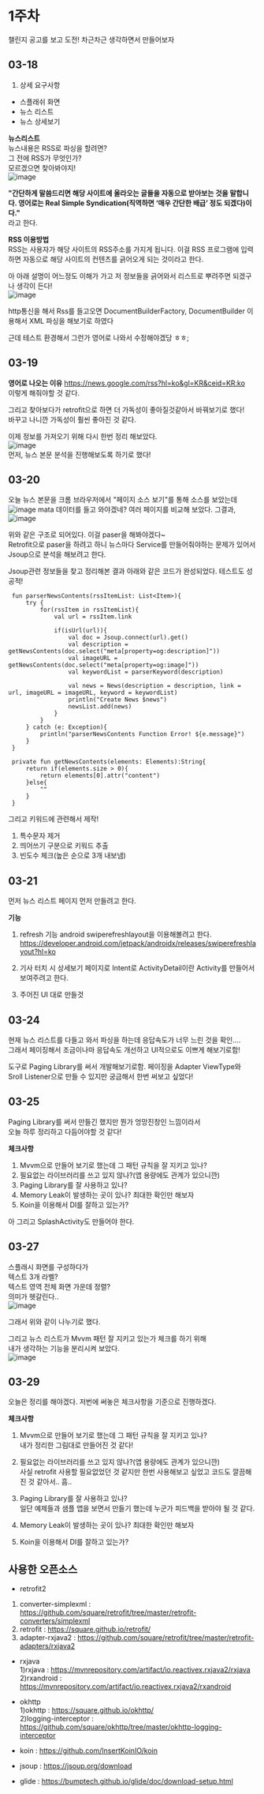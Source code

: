 
1주차
===

챌린지 공고를 보고 도전!
차근차근 생각하면서 만들어보자
   
## 03-18
1. 상세 요구사항
- 스플래쉬 화면
- 뉴스 리스트
- 뉴스 상세보기
   

**뉴스리스트**  
뉴스내용은 RSS로 파싱을 할려면?   
그 전에 RSS가 무엇인가?   
모르겠으면 찾아봐야지!      
![image](https://user-images.githubusercontent.com/41356481/76941768-f5728280-693f-11ea-97b4-41575196062f.png)
    
**"간단하게 말씀드리면 해당 사이트에 올라오는 글들을 자동으로 받아보는 것을 말합니다. 영어로는 Real Simple Syndication(직역하면 ‘매우 간단한 배급’ 정도 되겠다)이다."**   
라고 한다.
   
**RSS 이용방법**   
RSS는 사용자가 해당 사이트의 RSS주소를 가지게 됩니다. 이걸 RSS 프로그램에 입력하면 자동으로 해당 사이트의 컨텐츠를 긁어오게 되는 것이라고 한다.
   
아 아래 설명이 어느정도 이해가 가고 저 정보들을 긁어와서 리스트로 뿌려주면 되겠구나 생각이 든다!   
![image](https://user-images.githubusercontent.com/41356481/76942185-aa0ca400-6940-11ea-992f-9230264390b4.png)
   
http통신을 해서 Rss를 들고오면
DocumentBuilderFactory, DocumentBuilder 이용해서 XML 파싱을 해보기로 하였다
   
근데 테스트 환경해서 그런가 영어로 나와서 수정해야겠당 ㅎㅎ;
   
## 03-19
**영어로 나오는 이유**
https://news.google.com/rss?hl=ko&gl=KR&ceid=KR:ko    
이렇게 해줘야할 것 같다.
   
그리고 찾아보다가 retrofit으로 하면 더 가독성이 좋아질것같아서 바꿔보기로 했다!   
바꾸고 나니깐 가독성이 훨씬 좋아진 것 같다.         
   
이제 정보를 가져오기 위해 다시 한번 정리 해보았다.       
![image](https://user-images.githubusercontent.com/41356481/77139562-d39d0b00-6ab9-11ea-8cdd-55d18278da2f.png)    
먼저, 뉴스 본문 분석을 진행해보도록 하기로 했다!    
    
## 03-20
오늘 뉴스 본문을 크롬 브라우저에서 "페이지 소스 보기"를 통해 소스를 보았는데      
![image](https://user-images.githubusercontent.com/41356481/77022391-e0900080-69cc-11ea-94b2-91533b60cf0b.png)
mata 데이터를 들고 와야겠네? 여러 페이지를 비교해 보았다. 그결과,    
![image](https://user-images.githubusercontent.com/41356481/77141250-8de34100-6abf-11ea-900c-e57aa8fb7a4b.png)
    
위와 같은 구조로 되어있다. 이걸 paser을 해봐야겠다~   
Retrofit으로 paser을 하려고 하니 뉴스마다 Service를 만들어줘야하는 문제가 있어서   
Jsoup으로 분석을 해보려고 한다.   

Jsoup관련 정보들을 찾고 정리해본 결과 아래와 같은 코드가 완성되었다. 테스트도 성공적!   

```
 fun parserNewsContents(rssItemList: List<Item>){
     try {
         for(rssItem in rssItemList){
             val url = rssItem.link

             if(isUrl(url)){
                 val doc = Jsoup.connect(url).get()
                 val description =  getNewsContents(doc.select("meta[property=og:description]"))
                 val imageURL = getNewsContents(doc.select("meta[property=og:image]"))
                 val keywordList = parserKeyword(description)

                 val news = News(description = description, link = url, imageURL = imageURL, keyword = keywordList)
                 println("Create News $news")
                 newsList.add(news)
             }
         }
     } catch (e: Exception){
         println("parserNewsContents Function Error! ${e.message}")
     }
 }

 private fun getNewsContents(elements: Elements):String{
     return if(elements.size > 0){
         return elements[0].attr("content")
     }else{
         ""
     }
 }
```

그리고 키워드에 관련해서 제작!   
 1. 특수문자 제거
 2. 띄어쓰기 구분으로 키워드 추출
 3. 빈도수 체크(높은 순으로 3개 내보냄)
   
## 03-21
먼저 뉴스 리스트 페이지 먼저 만들려고 한다.
   
**기능**
1. refresh 기능
android swiperefreshlayout을 이용해볼려고 한다.   
https://developer.android.com/jetpack/androidx/releases/swiperefreshlayout?hl=ko   
   
2. 기사 터치 시 상세보기 페이지로
Intent로 ActivityDetail이란 Activity를 만들어서 보여주려고 한다.   
   
3. 주어진 UI 대로 만들것
   
## 03-24
현재 뉴스 리스트를 다들고 와서 파싱을 하는데 응답속도가 너무 느린 것을 확인....    
그래서 페이징해서 조금이나마 응답속도 개선하고 UI적으로도 이쁘게 해보기로함!   
   
도구로 Paging Library를 써서 개발해보기로함. 페이징을 Adapter ViewType와 Sroll Listener으로 만들 수 있지만 궁금해서 한번 써보고 싶었다!   
   
## 03-25
Paging Library를 써서 만들긴 했지만 뭔가 엉망진창인 느낌이라서   
오늘 하루 정리하고 다듬어야할 것 같다!   

**체크사항**
1. Mvvm으로 만들어 보기로 했는데 그 패턴 규칙을 잘 지키고 있나?
2. 필요없는 라이브러리를 쓰고 있지 않나?(앱 용량에도 관계가 있으니깐)
3. Paging Library를 잘 사용하고 있나?
4. Memory Leak이 발생하는 곳이 있나? 최대한 확인만 해보자
5. Koin을 이용해서 DI를 잘하고 있는가?

아 그리고 SplashActivity도 만들어야 한다.

## 03-27

스플래시 화면를 구성하다가   
텍스트 3개 라벨?   
텍스트 영역 전체 화면 가운데 정렬?   
의미가 헷갈린다..   
![image](https://user-images.githubusercontent.com/41356481/77717129-051a5700-7023-11ea-9639-0cd8d197fa75.png)

그래서 위와 같이 나누기로 했다.   

그리고 뉴스 리스트가 Mvvm 패턴 잘 지키고 있는가 체크를 하기 위해   
내가 생각하는 기능을 분리시켜 보았다.    
![image](https://user-images.githubusercontent.com/41356481/77718211-a5717b00-7025-11ea-8439-8ae50b347bc8.png)
   
## 03-29
오늘은 정리를 해야겠다. 저번에 써놓은 체크사항을 기준으로 진행하겠다.   
   
**체크사항**
1. Mvvm으로 만들어 보기로 했는데 그 패턴 규칙을 잘 지키고 있나?   
내가 정리한 그림대로 만들어진 것 같다!   
   
2. 필요없는 라이브러리를 쓰고 있지 않나?(앱 용량에도 관계가 있으니깐)   
사실 retrofit 사용할 필요없었던 것 같지만 한번 사용해보고 싶었고 코드도 깔끔해진 것 같아서.. 흠..   
   
3. Paging Library를 잘 사용하고 있나?   
일단 예제들과 샘플 앱을 보면서 만들기 했는데 누군가 피드백을 받아야 될 것 같다.   
   
4. Memory Leak이 발생하는 곳이 있나? 최대한 확인만 해보자   
   
5. Koin을 이용해서 DI를 잘하고 있는가?   
   

## 사용한 오픈소스
- retrofit2   
1) converter-simplexml : https://github.com/square/retrofit/tree/master/retrofit-converters/simplexml   
2) retrofit : https://square.github.io/retrofit/   
3) adapter-rxjava2 : https://github.com/square/retrofit/tree/master/retrofit-adapters/rxjava2   
   
- rxjava   
1)rxjava : https://mvnrepository.com/artifact/io.reactivex.rxjava2/rxjava   
2)rxandroid : https://mvnrepository.com/artifact/io.reactivex.rxjava2/rxandroid   
   
- okhttp   
1)okhttp : https://square.github.io/okhttp/   
2)logging-interceptor : https://github.com/square/okhttp/tree/master/okhttp-logging-interceptor   
   
- koin : https://github.com/InsertKoinIO/koin   
   
- jsoup : https://jsoup.org/download   
   
- glide : https://bumptech.github.io/glide/doc/download-setup.html
    

